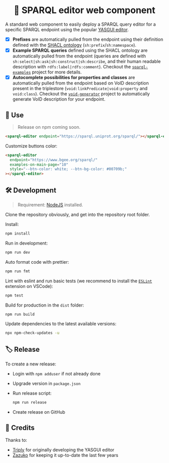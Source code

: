 <div align="center">

# 💫 SPARQL editor web component

</div>

A standard web component to easily deploy a SPARQL query editor for a specific SPARQL endpoint using the popular [YASGUI editor](https://github.com/zazuko/Yasgui).

- [x] **Prefixes** are automatically pulled from the endpoint using their definition defined with the [SHACL ontology](https://www.w3.org/TR/shacl/) (`sh:prefix`/`sh:namespace`).
- [x] **Example SPARQL queries** defined using the SHACL ontology are automatically pulled from the endpoint (queries are defined with `sh:select|sh:ask|sh:construct|sh:describe`, and their human readable description with `rdfs:label|rdfs:comment`). Checkout the [`sparql-examples`](https://github.com/sib-swiss/sparql-examples) project for more details.
- [x] **Autocomplete possibilities for properties and classes** are automatically pulled from the endpoint based on VoID description present in the triplestore (`void:linkPredicate|void:property` and `void:class`). Checkout the [`void-generator`](https://github.com/JervenBolleman/void-generator) project to automatically generate VoID description for your endpoint.

## 🚀 Use

> Release on npm coming soon.

```html
<sparql-editor endpoint="https://sparql.uniprot.org/sparql/"></sparql-editor>
```

Customize buttons color:

```html
<sparql-editor
  endpoint="https://www.bgee.org/sparql/"
  examples-on-main-page="10"
  style="--btn-color: white; --btn-bg-color: #00709b;"
></sparql-editor>
```

## 🛠️ Development

> Requirement: [NodeJS](https://nodejs.org/en) installed.

Clone the repository obviously, and get into the repository root folder.

Install:

```bash
npm install
```

Run in development:

```bash
npm run dev
```

Auto format code with prettier:

```bash
npm run fmt
```

Lint with eslint and run basic tests (we recommend to install the [`ESLint`](https://marketplace.visualstudio.com/items?itemName=dbaeumer.vscode-eslint) extension on VSCode):

```bash
npm test
```

Build for production in the `dist` folder:

```bash
npm run build
```

Update dependencies to the latest available versions:

```bash
npx npm-check-updates -u
```

## 🏷️ Release

To create a new release:

- Login with `npm adduser` if not already done

- Upgrade version in `package.json`

- Run release script:

  ```bash
  npm run release
  ```

- Create release on GitHub

## 🤝 Credits

Thanks to:

- [Triply](https://triply.cc) for originally developing the YASGUI editor
- [Zazuko](https://zazuko.com/) for keeping it up-to-date the last few years
